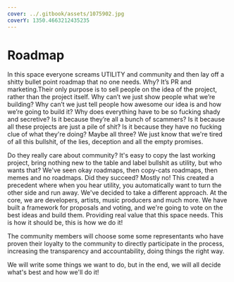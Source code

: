 ```yaml
---
cover: ../.gitbook/assets/1075902.jpg
coverY: 1350.4663212435235
---
```


# Roadmap

In this space everyone screams UTILITY and community and then lay off a shitty bullet point roadmap that no one needs. Why? It’s PR and marketing.Their only purpose is to sell people on the idea of the project, rather than the project itself. Why can’t we just show people what we’re building? Why can’t we just tell people how awesome our idea is and how we’re going to build it? Why does everything have to be so fucking shady and secretive? Is it because they’re all a bunch of scammers? Is it because all these projects are just a pile of shit? Is it because they have no fucking clue of what they're doing? Maybe all three? We just know that we're tired of all this bullshit, of the lies, deception and all the empty promises.

Do they really care about community? It's easy to copy the last working project, bring nothing new to the table and label bullshit as utility, but who wants that? We've seen okay roadmaps, then copy-cats roadmaps, then memes and no roadmaps. Did they succeed? Mostly no! This created a precedent where when you hear utility, you automatically want to turn the other side and run away. We've decided to take a different approach. At the core, we are developers, artists, music producers and much more. We have built a framework for proposals and voting, and we're going to vote on the best ideas and build them. Providing real value that this space needs. This is how it should be, this is how we do it!

The community members will choose some some representants who have proven their loyalty to the community to directly participate in the process, increasing the transparency and accountability, doing things the right way.

We will write some things we want to do, but in the end, we will all decide what's best and how we'll do it!
